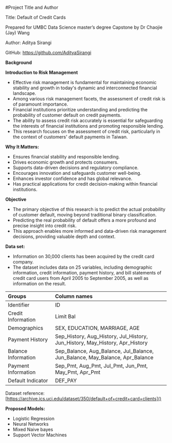 ﻿#Project Title and Author

Title: Default of Credit Cards

Prepared for UMBC Data Science master’s degree Capstone by Dr Chaojie (Jay) Wang

Author: Aditya Sirangi

GitHub: <https://github.com/AdityaSirangi>

**Background**

**Introduction to Risk Management**

- Effective risk management is fundamental for maintaining economic stability and growth in today's dynamic and interconnected financial landscape.
- Among various risk management facets, the assessment of credit risk is of paramount importance.
- Financial institutions prioritize understanding and predicting the probability of customer default on credit payments.
- The ability to assess credit risk accurately is essential for safeguarding the interests of financial institutions and promoting responsible lending.
- This research focuses on the assessment of credit risk, particularly in the context of customers' default payments in Taiwan.

**Why It Matters:**

- Ensures financial stability and responsible lending.
- Drives economic growth and protects consumers.
- Supports data-driven decisions and regulatory compliance.
- Encourages innovation and safeguards customer well-being.
- Enhances investor confidence and has global relevance.
- Has practical applications for credit decision-making within financial institutions.

**Objective**

- The primary objective of this research is to predict the actual probability of customer default, moving beyond traditional binary classification.
- Predicting the real probability of default offers a more profound and precise insight into credit risk.
- This approach enables more informed and data-driven risk management decisions, providing valuable depth and context.

**Data set:**

- Information on 30,000 clients has been acquired by the credit card company.
- The dataset includes data on 25  variables, including demographic information, credit information,  payment history, and bill statements of credit card users from April 2005  to September 2005, as well as information on the result.


|Groups|Column names|
| :- | :- |
|Identifier|ID|
|Credit Information|Limit Bal|
|Demographics|SEX, EDUCATION, MARRIAGE, AGE|
|Payment History|Sep\_History, Aug\_History, Jul\_History, Jun\_History, May\_History, Apr\_History|
|Balance Information|Sep\_Balance, Aug\_Balance, Jul\_Balance, Jun\_Balance, May\_Balance, Apr\_Balance|
|Payment Information|Sep\_Pmt, Aug\_Pmt, Jul\_Pmt, Jun\_Pmt, May\_Pmt, Apr\_Pmt|
|Default Indicator|DEF\_PAY |

Dataset reference: [https://archive.ics.uci.edu/dataset/350/default+of+credit+card+clients]()

**Proposed Models:**

- Logistic Regression
- Neural Networks
- Mixed Naive bayes
- Support Vector Machines

